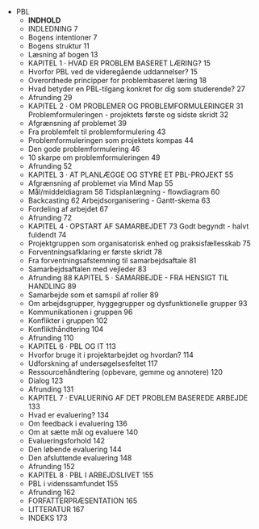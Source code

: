 - PBL
	- **INDHOLD**
	- INDLEDNING	7
	- Bogens intentioner	7
	- Bogens struktur	11
	- Læsning af bogen	13
	- KAPITEL 1 · HVAD ER PROBLEM BASERET LÆRING?	15
	- Hvorfor PBL ved de videregående uddannelser?	15
	- Overordnede principper for problembaseret læring	18
	- Hvad betyder en PBL-tilgang konkret for dig som studerende?	27
	- Afrunding	29
	- KAPITEL 2 · OM PROBLEMER OG PROBLEMFORMULERINGER	31
	  Problemformuleringen - projektets første og sidste skridt	32
	- Afgrænsning af problemet	39
	- Fra problemfelt til problemformulering	43
	- Problemformuleringen som projektets kompas	44
	- Den gode problemformulering	46
	- 10 skarpe om problemformuleringen	49
	- Afrunding	52
	- KAPITEL 3 · AT PLANLÆGGE OG STYRE ET PBL-PROJEKT	55
	- Afgrænsning af problemet via Mind Map	55
	- Mål/middeldiagram	58
	  Tidsplanlægning - flowdiagram	60
	- Backcasting	62
	  Arbejdsorganisering - Gantt-skema	63
	- Fordeling af arbejdet	67
	- Afrunding	72
	- KAPITEL 4 · OPSTART AF SAMARBEJDET	73
	  Godt begyndt - halvt fuldendt	74
	- Projektgruppen som organisatorisk enhed og praksisfællesskab	75
	- Forventningsafklaring er første skridt	78
	- Fra forventningsafstemning til samarbejdsaftale	81
	- Samarbejdsaftalen med vejleder	83
	- Afrunding	88
	  KAPITEL 5 · SAMARBEJDE - FRA HENSIGT TIL HANDLING	89
	- Samarbejde som et samspil af roller	89
	- Om arbejdsgrupper, hyggegrupper og dysfunktionelle grupper	93
	- Kommunikationen i gruppen	96
	- Konflikter i gruppen	102
	- Konflikthåndtering	104
	- Afrunding	110
	- KAPITEL 6 · PBL OG IT	113
	- Hvorfor bruge it i projektarbejdet og hvordan?	114
	- Udforskning af undersøgelsesfeltet	117
	- Ressourcehåndtering (opbevare, gemme og annotere)	120
	- Dialog	123
	- Afrunding	131
	- KAPITEL 7 · EVALUERING AF DET PROBLEM BASEREDE ARBEJDE	133
	- Hvad er evaluering?	134
	- Om feedback i evaluering	136
	- Om at sætte mål og evaluere	140
	- Evalueringsforhold	142
	- Den løbende evaluering	144
	- Den afsluttende evaluering	148
	- Afrunding	152
	- KAPITEL 8 · PBL I ARBEJDSLIVET	155
	- PBL i videnssamfundet	155
	- Afrunding	162
	- FORFATTERPRÆSENTATION	165
	- LITTERATUR	167
	- INDEKS	173